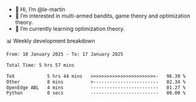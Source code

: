 - 👋 Hi, I’m @le-martin
- 👀 I’m interested in multi-armed bandits, game theory and optimization theory.
- 🌱 I’m currently learning optimization theory.
<!---- 💞️ I’m looking to collaborate on ...
- 📫 How to reach me ...-->

<!---
Tutorial for using WakaTime stats in GitHub profile: https://github.com/athul/waka-readme
-->

📊 Weekly development breakdown
<!--START_SECTION:waka-->

```txt
From: 10 January 2025 - To: 17 January 2025

Total Time: 5 hrs 57 mins

TeX            5 hrs 44 mins   >>>>>>>>>>>>>>>>>>>>>>>>-   96.39 %
Other          8 mins          >------------------------   02.34 %
OpenEdge ABL   4 mins          -------------------------   01.27 %
Python         0 secs          -------------------------   00.00 %
```

<!--END_SECTION:waka-->

<!---
le-martin/le-martin is a ✨ special ✨ repository because its `README.md` (this file) appears on your GitHub profile.
You can click the Preview link to take a look at your changes.
--->
